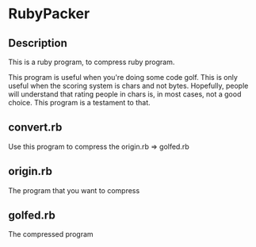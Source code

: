 # RubyPacker
## Description
This is a ruby program, to compress ruby program.

This program is useful when you're doing some code golf.
This is only useful when the scoring system is chars and not bytes.
Hopefully, people will understand that rating people in chars is, in most cases, not a good choice. This program is a testament to that.

## convert.rb
Use this program to compress the origin.rb => golfed.rb

## origin.rb
The program that you want to compress

## golfed.rb
The compressed program
